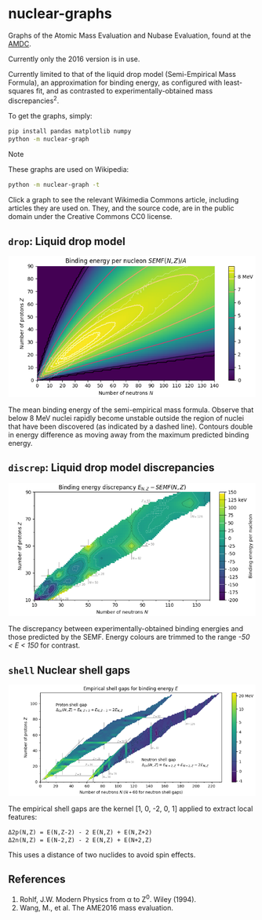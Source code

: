 # nuclear-graphs

Graphs of the Atomic Mass Evaluation and Nubase Evaluation, found at the [AMDC](https://www-nds.iaea.org/amdc/).

Currently only the 2016 version is in use.

Currently limited to that of the liquid drop model (Semi-Empirical Mass Formula), an approximation for binding energy, as configured with least-squares fit, and as contrasted to experimentally-obtained mass discrepancies<sup>2</sup>.

To get the graphs, simply:

```sh
pip install pandas matplotlib numpy
python -m nuclear-graph
```

> [!NOTE]
> These graphs are used on Wikipedia:
> ```sh
> python -m nuclear-graph -t
> ```
> Click a graph to see the relevant Wikimedia Commons article, including articles they are used on.
> They, and the source code, are in the public domain under the Creative Commons CC0 license.

## `drop`: Liquid drop model
<a href="https://commons.wikimedia.org/wiki/File:Semi-empirical_mass_formula.png">
  <img src="img/2016/drop.png"/>
</a>

The mean binding energy of the semi-empirical mass formula. Observe that below 8 MeV nuclei rapidly become unstable outside the region of nuclei that have been discovered (as indicated by a dashed line). Contours double in energy difference as moving away from the maximum predicted binding energy. 

## `discrep`: Liquid drop model discrepancies
<a href="https://commons.wikimedia.org/wiki/File:Semi-empirical_mass_formula_discrepancy.png">
  <img src="img/2016/discrep.png"/>
</a>

The discrepancy between experimentally-obtained binding energies and those predicted by the SEMF. Energy colours are trimmed to the range *-50 < E < 150* for contrast.

## `shell` Nuclear shell gaps

<a href="https://commons.wikimedia.org/wiki/File:Empirical_Shell_Gap.png">
  <img src="img/2016/shell.png"/>
</a>

The empirical shell gaps are the kernel [1, 0, -2, 0, 1] applied to extract local features:
```
Δ2p(N,Z) = E(N,Z-2) - 2 E(N,Z) + E(N,Z+2) 
Δ2n(N,Z) = E(N-2,Z) - 2 E(N,Z) + E(N+2,Z)
```

This uses a distance of two nuclides to avoid spin effects.

## References

1. Rohlf, J.W. Modern Physics from &alpha; to Z<sup>0</sup>. Wiley (1994).
2. Wang, M., et al. The AME2016 mass evaluation.
